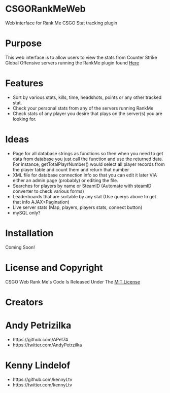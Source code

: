 # CSGORankMeWeb
Web interface for Rank Me CSGO Stat tracking plugin

# Purpose
This web interface is to allow users to view the stats from Counter Strike Global Offensive servers running the RankMe plugin found <a href='https://forums.alliedmods.net/showthread.php?p=1456869'>Here</a>

# Features
<ul>
<li>Sort by various stats, kills, time, headshots, points or any other tracked stat.</li>
<li>Check your personal stats from any of the servers running RankMe</li>
<li>Check stats of any player you desire that plays on the server(s) you are looking for.</li>
</ul>

# Ideas
<ul>
<li>Page for all database strings as functions so then when you need to get data from database you just call the function and use the returned data.  For instance, getTotalPlayrNumber() would select all player records from the player table and count them and return that number</li>
 
<li>XML file for database connection info so that you can edit it later VIA either an admin page (probably) or editing the file.</li>
 
<li>Searches for players by name or SteamID  (Automate with steamID converter to check various forms)</li>
 
<li>Leaderboards that are sortable by any stat (Use querys above to get that info AJAX+Pagination)</li>
 
<li>Live server stats (Map, players, players stats, connect button)</li>
 
<li>mySQL only?</li>
</ul>

# Installation

Coming Soon!

# License and Copyright

CSGO Web Rank Me's Code Is Released Under The <a href="https://github.com/ToxicRevolution/CSGORankMeWeb/blob/master/LICENSE">MIT License</a>

# Creators 

<h1> Andy Petrizilka </h1>
<ul>
	<li>https://github.com/APet74</li>
	<li>https://twitter.com/AndyPetrzilka</li>
</ul>
<h1>Kenny Lindelof</h1>
<ul>
	<li>https://github.com/kennyLtv</li>
	<li>https://twitter.com/kennyLtv</li>
</ul>
